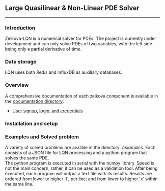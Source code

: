 ## Large Quasilinear & Non-Linear PDE Solver
--------

### Introduction

Zelkova-LQN is a numerical solver for PDEs. The project is currently under development and can only solve PDEs of two variables, with the left side being only
a partial derivative of time.






### Data storage
LQN uses both Redis and InfluxDB as auxiliary databases.



### Overview

A comprehensive documentation of each zelkova component is available in the [documentation directory](./docs):
* [User signup, login, and credentials](./docs/user-info.md)




### Installation and setup



### Examples and Solved problem

A variety of solved problems are availble in the directory *./examples*. Each consists of a JSON file for LQN processing
and a python program that solves the same PDE.  
The python program is executed in serial with the numpy library. Speed is not the main concern, rather, it can be used as a validation tool. After being executed, each program will output a text file with its results. Results are ordered from lower to higher 't', per line; and from lower to higher 'x' within
the same line. 


